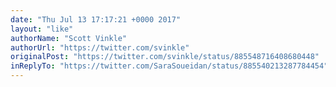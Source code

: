 ```yaml
---
date: "Thu Jul 13 17:17:21 +0000 2017"
layout: "like"
authorName: "Scott Vinkle"
authorUrl: "https://twitter.com/svinkle"
originalPost: "https://twitter.com/svinkle/status/885548716408680448"
inReplyTo: "https://twitter.com/SaraSoueidan/status/885540213287784454"
---
```

